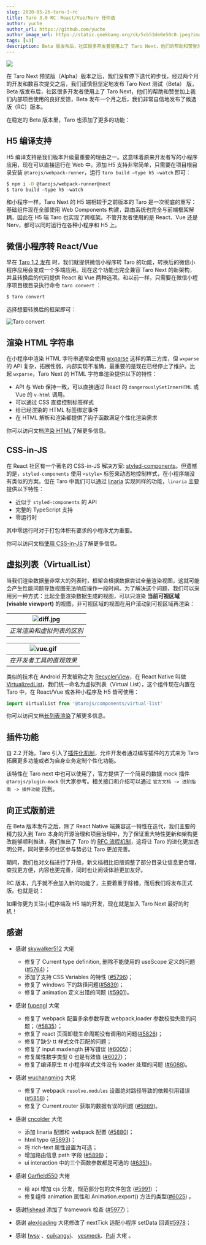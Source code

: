 ```yaml
---
slug: 2020-05-26-taro-3-rc
title: Taro 3.0 RC：React/Vue/Nerv 任你选
author: yuche
author_url: https://github.com/yuche
author_image_url: https://static.geekbang.org/ck/5cb53de0e50c0.jpeg?imageView2/0/w/800
tags: [v3]
description: Beta 版发布后，社区很多开发者使用上了 Taro Next，他们的帮助和赞誉加上我们内部项目使用的良好反馈，Beta 发布一个月之后，我们非常自信地发布了候选版（RC）版本。
---
```


![](https://img13.360buyimg.com/ling/jfs/t1/131780/5/388/2331933/5ecce529E0df55626/0514d956b8866772.png)

在 Taro Next 预览版（Alpha）版本之后，我们没有停下迭代的步伐，经过两个月的开发和数百次提交之后，我们谨慎但坚定地发布 Taro Next 测试（Beta） 版，Beta 版发布后，社区很多开发者使用上了 Taro Next，他们的帮助和赞誉加上我们内部项目使用的良好反馈，Beta 发布一个月之后，我们非常自信地发布了候选版（RC）版本。

<!--truncate-->

在稳定的 Beta 版本里，Taro 也添加了更多的功能：

## H5 编译支持

H5 编译支持是我们版本升级最重要的理由之一。这意味着原来开发者写的小程序应用，现在可以直接运行在 Web 中。添加 H5 支持非常简单，只需要在项目根目录安装 `@tarojs/webpack-runner`，运行 `taro build —type h5 —watch` 即可：

```bash
$ npm i -D @tarojs/webpack-runner@next
$ taro build —type h5 —watch
```

和小程序一样，Taro Next 的 H5 端相较于之前版本的 Taro 是一次彻底的重写：基础组件现在全部使用 Web Components 构建，路由系统也完全与前端框架解耦，因此在 H5 端 Taro 也实现了跨框架。不管开发者使用的是 React、Vue 还是 Nerv，都可以同时运行在各种小程序和 H5 上。

## 微信小程序转 React/Vue

早在 [Taro 1.2 发布](https://aotu.io/notes/2018/12/17/taro-1-2/ "Taro 1.2 发布") 时，我们就提供微信小程序转 Taro 的功能，转换后的微信小程序应用会变成一个多端应用。现在这个功能也完全兼容 Taro Next 的新架构，并且转换后的代码提供 React 和 Vue 两种选项。和以前一样，只需要在微信小程序项目根目录执行命令 `taro convert` ：

```bash
$ taro convert
```

选择想要转换后的框架即可：

![Taro convert](https://img12.360buyimg.com/ling/jfs/t1/128590/20/3003/95813/5eccdc3bE034c85c4/1f66df49f1608b0b.png)

## 渲染 HTML 字符串

在小程序中渲染 HTML 字符串通常会使用 [wxparse](https://github.com/icindy/wxParse "wxparse") 这样的第三方库，但 `wxparse` 的 API 复杂，拓展性弱，内部实现不准确，最重要的是现在已经停止了维护。比起 `wxparse`，Taro Next 的 HTML 字符串渲染提供以下的特性：

- API 与 Web 保持一致，可以直接通过 React 的 `dangerouslySetInnerHTML` 或 Vue 的 `v-html` 调用。
- 可以通过 CSS 直接控制标签样式
- 给已经渲染的 HTML 标签绑定事件
- 在 HTML 解析和渲染都提供了钩子函数满足个性化渲染需求

你可以访问文档[渲染 HTML](https://docs.taro.zone/taro/docs/html.html "渲染 HTML")了解更多信息。

## CSS-in-JS

在 React 社区有一个著名的 CSS-in-JS 解决方案: [styled-components](https://github.com/styled-components/styled-components "styled-components")。但遗憾的是，`styled-components` 使用 `<style>` 标签来动态地控制样式，在小程序端没有类似的方案。但在 Taro 中我们可以通过 [linaria](https://github.com/callstack/linaria "linaria") 实现同样的功能，`linaria` 主要提供以下特性：

- 近似于 `styled-components` 的 API
- 完整的 TypeScript 支持
- 零运行时

其中零运行时对于打包体积有要求的小程序尤为重要。

你可以访问文档[使用 CSS-in-JS](https://docs.taro.zone/taro/docs/css-in-js.html "使用 CSS-in-JS")了解更多信息。

## 虚拟列表（VirtualList）

当我们渲染数据量非常大的列表时，框架会根据数据尝试全量渲染视图，这就可能会产生性能问题导致视图无法响应操作一段时间。为了解决这个问题，我们可以采用另一种方式：比起全量渲染数据生成的视图，可以只渲染 **当前可视区域(visable viewport)** 的视图，非可视区域的视图在用户滚动到可视区域再渲染：

| ![diff.jpg](https://storage.jd.com/taro-resource/difference-in-scrolling.jpg) |
| :---------------------------------------------------------------------------: |
|                          _正常渲染和虚拟列表的区别_                           |

| ![vue.gif](https://storage.jd.com/taro-resource/vue.gif) |
| :------------------------------------------------------: |
|                 _在开发者工具的直观效果_                 |

类似的技术在 Android 开发被称之为 [RecyclerView](https://developer.android.com/reference/android/support/v7/widget/RecyclerView "RecyclerView")，在 React Native 叫做 [VirtualizedList](https://reactnative.dev/docs/virtualizedlist "VirtualizedList")，我们统一命名为虚拟列表（Virtual List），这个组件现在内置在 Taro 中，在 React/Vue 或各种小程序及 H5 皆可使用：

```js
import VirtualList from '@tarojs/components/virtual-list'
```

你可以访问文档[长列表渲染](https://docs.taro.zone/taro/docs/virtual-list.html "长列表渲染")了解更多信息。

## 插件功能

自 2.2 开始，Taro 引入了[插件化机制](https://nervjs.github.io/taro/docs/plugin/)，允许开发者通过编写插件的方式来为 Taro 拓展更多功能或者为自身业务定制个性化功能。

该特性在 Taro next 中也可以使用了，官方提供了一个简易的数据 mock 插件 `@tarojs/plugin-mock` 供大家参考。相关接口和介绍可以通过 `官方文档 -> 进阶指南 -> 插件功能` 找到。 

## 向正式版前进

在 Beta 版本发布之后，除了 React Native 端兼容这一特性在迭代，我们主要的精力投入到 Taro 本身的开源治理和项目治理中，为了保证重大特性更新和架构更改能够顺利推进，我们推出了 Taro 的 [RFC 流程机制](https://github.com/NervJS/taro-rfcs "RFC 流程机制")，这将让 Taro 的进化更加透明公开，同时更多的社区参与势必让 Taro 更加完善。

期间，我们也对文档进行了升级，新文档相比旧版调整了部分目录让信息更合理，查找更方便，内容也更完善，同时也让阅读体验更加友好。

RC 版本，几乎就不会加入新的功能了，主要着重于除错，而后我们将发布正式版。也就是说：

如果你更为关注小程序端及 H5 端的开发，现在就是加入 Taro Next 最好的时机！

## 感谢

- 感谢 [skywalker512](https://github.com/skywalker512) 大佬
  - 修复了 Current type definition, 删除不能使用的 useScope 定义的问题([#5764](https://github.com/NervJS/taro/pull/5764))；
  - 添加了支持 CSS Variables 的特性 ([#5796](https://github.com/NervJS/taro/pull/5796))；
  - 修复了 windows 下的路径问题([#5839](https://github.com/NervJS/taro/pull/5839))；
  - 修复了 animation 定义出错的问题 ([#5901](https://github.com/NervJS/taro/pull/5901))。
- 感谢 [fupengl](https://github.com/fupengl) 大佬
  - 修复了 webpack 配置多余参数导致 webpack,loader 参数校验失败的问题；（[#5835](https://github.com/NervJS/taro/pull/5835)）；
  - 修复了 react 页面卸载生命周期没有调用的问题([#5826](https://github.com/NervJS/taro/pull/5826))；
  - 修复了缺少 tt 样式文件匹配的问题；
  - 修复了 input maxlength 拼写错误 ([#6005](https://github.com/NervJS/taro/pull/6005))；
  - 修复属性数字类型 0 也是有效值 ([#6027](https://github.com/NervJS/taro/pull/6027))；
  - 修复了编译原生 tt 小程序样式文件没有 loader 处理的问题 ([#6088](https://github.com/NervJS/taro/pull/6088))。
- 感谢 [wuchangming](https://github.com/wuchangming) 大佬

  - 修复了 webpack `resolve.modules` 设置绝对路径导致的依赖引用错误 ([#5858](https://github.com/NervJS/taro/pull/5858))；
  - 修复了 Current.router 获取的数据有误的问题 ([#5989](https://github.com/NervJS/taro/pull/5889))。

- 感谢 [cncolder](https://github.com/cncolder) 大佬
  - 添加 linaria 配置和 webpack 配置 ([#5880](https://github.com/NervJS/taro/pull/5880))；
  - html typo ([#5893](https://github.com/NervJS/taro/pull/5893))；
  - 将 rich-text 属性设置为可选；
  - 增加路由信息 path 字段 ([#5898](https://github.com/NervJS/taro/pull/5898))；
  - ui interaction 中的三个函数参数都是可选的 ([#6351](https://github.com/NervJS/taro/pull/6351))。
- 感谢 [Garfield550](https://github.com/Garfield550) 大佬
  - 给 api 增加 cjs 分发，规范部分包的文件包含 ([#5991](https://github.com/NervJS/taro/pull/5991)) ；
  - 修复组件 animation 属性和 Animation.export() 方法的类型([#6025](https://github.com/NervJS/taro/pull/6025)) 。
- 感谢[fishead](https://github.com/fishead) 添加了 framework 检查 ([#5977](https://github.com/NervJS/taro/pull/5977))；
- 感谢 [alexloading](https://github.com/alexloading) 大佬修改了 nextTick 适配小程序 setData 回调[#5978](https://github.com/NervJS/taro/pull/5978)；
- 感谢 [hvsy](https://github.com/hvsy) 、[cuikangyi](https://github.com/cuikangyi)、 [yesmeck](https://github.com/yesmeck)、[Psli](https://github.com/Psli) 大佬 。
